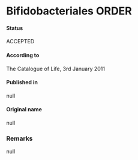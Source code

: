 Bifidobacteriales ORDER
=======

#### Status
ACCEPTED

#### According to
The Catalogue of Life, 3rd January 2011

#### Published in
null

#### Original name
null

### Remarks
null